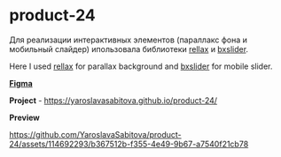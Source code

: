 # product-24

Для реализации интерактивных элементов (параллакс фона и мобильный слайдер) ипользовала библиотеки [rellax](https://dixonandmoe.com/rellax/) и [bxslider](https://bxslider.com/).

Here I used [rellax](https://dixonandmoe.com/rellax/) for parallax background and [bxslider](https://bxslider.com/) for mobile slider.

[**Figma**](https://www.figma.com/proto/xxVv6y9btksaoMLIrSctiQ/60713---Stability-24-(Copy)-(Copy)-(Copy)?node-id=1-463&scaling=min-zoom&page-id=0%3A1)

**Project** - https://yaroslavasabitova.github.io/product-24/

**Preview**

https://github.com/YaroslavaSabitova/product-24/assets/114692293/b367512b-f355-4e49-9b67-a7540f21cb78


